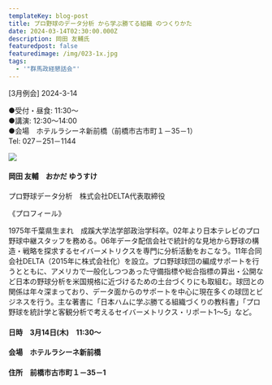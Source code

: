 ```yaml
---
templateKey: blog-post
title: プロ野球のデータ分析 から学ぶ勝てる組織 のつくりかた
date: 2024-03-14T02:30:00.000Z
description: 岡田 友輔氏
featuredpost: false
featuredimage: /img/023-1x.jpg
tags:
  - '"群馬政経懇話会"'
---
```

\[3月例会] 2024-3-14<br />

●受付・昼食: 11:30〜<br />
●講演: 12:30〜14:00<br />
●会場　ホテルラシーネ新前橋（前橋市古市町１－35－1）<br />
Tel: 027－251－1144<br />

![](/img/023-1x.jpg)

#### 岡田 友輔　おかだ ゆうすけ

プロ野球データ分析　株式会社DELTA代表取締役

《プロフィール》

1975年千葉県生まれ　成蹊大学法学部政治学科卒。02年より日本テレビのプロ野球中継スタッフを務める。06年データ配信会社で統計的な見地から野球の構造・戦略を探求するセイバーメトリクスを専門に分析活動をおこなう。11年合同会社DELTA（2015年に株式会社化）を設立。プロ野球球団の編成サポートを行うとともに、アメリカで一般化しつつあった守備指標や総合指標の算出・公開など日本の野球分析を米国規格に近づけるための土台づくりにも取組む。球団との関係は年々深まっており、データ面からのサポートを中心に現在多くの球団とビジネスを行う。主な著書に「日本ハムに学ぶ勝てる組織づくりの教科書」「プロ野球を統計学と客観分析で考えるセイバーメトリクス・リポート1～5」など。

#### 日時　3月14日(木)　11:30〜

#### 会場　ホテルラシーネ新前橋

#### 住所　前橋市古市町１－35－1